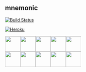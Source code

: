 ## mnemonic

[![Build Status](https://travis-ci.org/tobydawson1/mnemonic.svg?branch=master)](https://travis-ci.org/tobydawson1/mnemonic)

[![Heroku](http://heroku-badges.herokuapp.com/?app=heroku-badges&root=products-e2e.html)](http://mnemonic-game.herokuapp.com/)

<img src="public/card_set/back.svg" width="50" /><img src="public/card_set/back.svg" width="50" /><img src="public/card_set/back.svg" width="50" /><img src="public/card_set/back.svg" width="50" /><img src="public/card_set/back.svg" width="50" /><br>
<img src="public/card_set/back.svg" width="50" /><img src="public/card_set/back.svg" width="50" /><img src="public/card_set/back.svg" width="50" /><img src="public/card_set/back.svg" width="50" /><img src="public/card_set/back.svg" width="50" />
